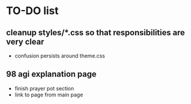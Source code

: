 # TO-DO list

## cleanup styles/\*.css so that responsibilities are very clear

- confusion persists around theme.css

## 98 agi explanation page

- finish prayer pot section
- link to page from main page
